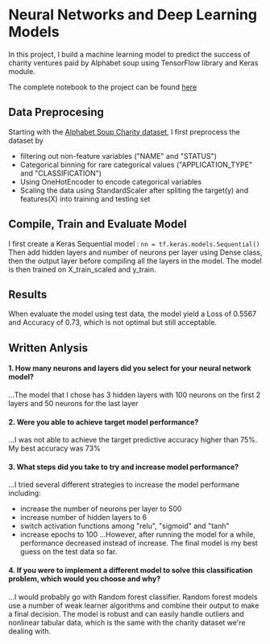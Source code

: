 # Neural Networks and Deep Learning Models
In this project, I build a machine learning model to predict the success of charity ventures paid by Alphabet soup using TensorFlow library and Keras module.

The complete notebook to the project can be found [here](https://github.com/Thinguyen23/Thi_Neural_Networks/blob/master/AlphabetSoupChallenge.ipynb)
## Data Preprocesing
Starting with the [Alphabet Soup Charity dataset](https://github.com/Thinguyen23/Thi_Neural_Networks/blob/master/charity_data.csv), I first preprocess the dataset by
- filtering out non-feature variables ("NAME" and "STATUS")
- Categorical binning for rare categorical values ("APPLICATION_TYPE" and "CLASSIFICATION")
- Using OneHotEncoder to encode categorical variables
- Scaling the data using StandardScaler after spliting the target(y) and features(X) into training and testing set
## Compile, Train and Evaluate Model
I first create a Keras Sequential model : `nn = tf.keras.models.Sequential()`
Then add hidden layers and number of neurons per layer using Dense class, then the output layer before compiling all the layers in the model. The model is then trained on X_train_scaled and y_train.
## Results
When evaluate the model using test data, the model yield a Loss of 0.5567 and Accuracy of 0.73, which is not optimal but still acceptable.
## Written Anlysis
#### 1. How many neurons and layers did you select for your neural network model?
...The model that I chose has 3 hidden layers with 100 neurons on the first 2 layers and 50 neurons for the last layer
#### 2. Were you able to achieve target model performance?
...I was not able to achieve the target predictive accuracy higher than 75%. My best accuracy was 73%
#### 3. What steps did you take to try and increase model performance?
...I tried several different strategies to increase the model performane including:
- increase the number of neurons per layer to 500
- increase number of hidden layers to 6
- switch activation functions among "relu", "sigmoid" and "tanh"
- increase epochs to 100
...However, after running the model for a while, performance decreased instead of increase. The final model is my best guess on the test data so far.

#### 4. If you were to implement a different model to solve this classification problem, which would you choose and why?
...I would probably go with Random forest classifier. Random forest models use a number of weak learner algorithms and combine their output to make a final decision. The model is robust and can easily handle outliers and nonlinear tabular data, which is the same with the charity dataset we're dealing with.

